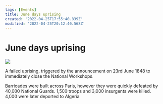 ```yaml
---
tags: [Events]
title: June days uprising
created: '2022-04-25T17:55:40.839Z'
modified: '2022-04-25T20:12:40.568Z'
---
```


# June days uprising

![](@attachment/JuneDays.jpg)

A failed uprising, triggered by the announcement on 23rd June 1848 to immediately close the National Workshops.

Barricades were built across Paris, however they were quickly defeated by 40,000 National Guards. 1,500 troops and 3,000 insurgents were killed. 4,000 were later deported to Algeria


